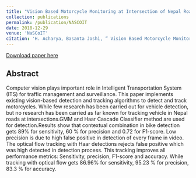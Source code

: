 ```yaml
---
title: "Vision Based Motorcycle Monitoring at Intersection of Nepal Roads"
collection: publications
permalink: /publication/NASCOIT
date: 2018-12-29
venue: 'NaSCoIT'
citation: 'H. Acharya, Basanta Joshi, “ Vision Based Motorcycle Monitoring at Intersection of Nepal Roads”, Proceeding of 9th National Students’ Conference on Information Technology (NaSCoIT 2018), December 29, Kathmandu, Nepal'
---
```


[Download paper here](https://www.researchgate.net/publication/350457659_Vision_Based_Motorcycle_Monitoring_at_Intersection_of_Nepal_Roads)

## Abstract
Computer vision plays important role in Intelligent Transportation System (ITS) for traffic management and surveillance. This paper implements existing vision-based detection and tracking algorithms to detect and track motorcycles. While few research has been carried out for vehicle detection, but no research has been carried as far known for tracking vehicle in Nepal roads at intersections.GMM and Haar Cascade Classifier method are used for detection.Results show that contextual combination in bike detection gets 89% for sensitivity, 60 % for precision and 0.72 for F1-score. Low precision is due to high false positive in detection of every frame in video. The optical flow tracking with Haar detections rejects false positive which was high detected in detection process. This tracking improves all performance metrics: Sensitivity, precision, F1-score and accuracy. While tracking with optical flow gets 86.96% for sensitivity, 95.23 % for precision, 83.3 % for accuracy.
